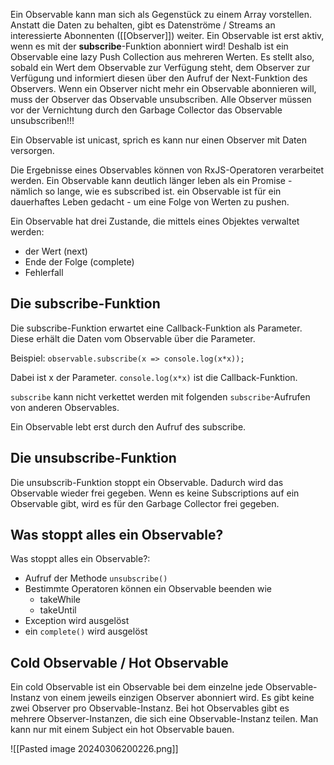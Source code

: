 Ein Observable kann man sich als Gegenstück zu einem Array vorstellen. Anstatt die Daten zu behalten, gibt es Datenströme / Streams an interessierte Abonnenten ([[Observer]]) weiter.
Ein Observable ist erst aktiv, wenn es mit der **subscribe**-Funktion abonniert wird!
Deshalb ist ein Observable eine lazy Push Collection aus mehreren Werten. Es stellt also, sobald ein Wert dem Observable zur Verfügung steht, dem Observer zur Verfügung und informiert diesen über den Aufruf der Next-Funktion des Observers. 
Wenn ein Observer nicht mehr ein Observable abonnieren will, muss der Observer das Observable unsubscriben. Alle Observer müssen vor der Vernichtung durch den Garbage Collector das Observable unsubscriben!!!

Ein Observable ist unicast, sprich es kann nur einen Observer mit Daten versorgen.

Die Ergebnisse eines Observables können von RxJS-Operatoren verarbeitet werden. Ein Observable kann deutlich länger leben als ein Promise - nämlich so lange, wie es subscribed ist. ein Observable ist für ein dauerhaftes Leben gedacht - um eine Folge von Werten zu pushen.

Ein Observable hat drei Zustande, die mittels eines Objektes verwaltet werden:
- der Wert (next)
- Ende der Folge (complete)
- Fehlerfall
## Die subscribe-Funktion
Die subscribe-Funktion erwartet eine Callback-Funktion als Parameter. Diese erhält die Daten vom Observable über die Parameter.

Beispiel:
`observable.subscribe(x => console.log(x*x));`

Dabei ist x der Parameter. `console.log(x*x)` ist die Callback-Funktion.

`subscribe` kann nicht verkettet werden mit folgenden `subscribe`-Aufrufen von anderen Observables.

Ein Observable lebt erst durch den Aufruf des subscribe. 

## Die unsubscribe-Funktion
Die unsubscrib-Funktion stoppt ein Observable. Dadurch wird das Observable wieder frei gegeben. Wenn es keine Subscriptions auf ein Observable gibt, wird es für den Garbage Collector frei gegeben.

## Was stoppt alles ein Observable?
Was stoppt alles ein Observable?:

- Aufruf der Methode `unsubscribe()`
- Bestimmte Operatoren können ein Observable beenden wie
	- takeWhile
	- takeUntil
- Exception wird ausgelöst
- ein `complete()` wird ausgelöst

## Cold Observable / Hot Observable
Ein cold Observable ist ein Observable bei dem einzelne jede Observable-Instanz von einem jeweils einzigen Observer abonniert wird. Es gibt keine zwei Observer pro Observable-Instanz.
Bei hot Observables gibt es mehrere Observer-Instanzen, die sich eine Observable-Instanz teilen. Man kann nur mit einem Subject ein hot Observable bauen.

![[Pasted image 20240306200226.png]]